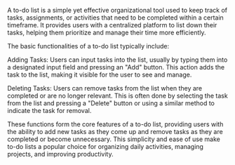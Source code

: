 
A to-do list is a simple yet effective organizational tool used to keep track of tasks, assignments, or activities that need to be completed within a certain timeframe. It provides users with a centralized platform to list down their tasks, helping them prioritize and manage their time more efficiently.

The basic functionalities of a to-do list typically include:

Adding Tasks: Users can input tasks into the list, usually by typing them into a designated input field and pressing an "Add" button. This action adds the task to the list, making it visible for the user to see and manage.

Deleting Tasks: Users can remove tasks from the list when they are completed or are no longer relevant. This is often done by selecting the task from the list and pressing a "Delete" button or using a similar method to indicate the task for removal.

These functions form the core features of a to-do list, providing users with the ability to add new tasks as they come up and remove tasks as they are completed or become unnecessary. This simplicity and ease of use make to-do lists a popular choice for organizing daily activities, managing projects, and improving productivity.
